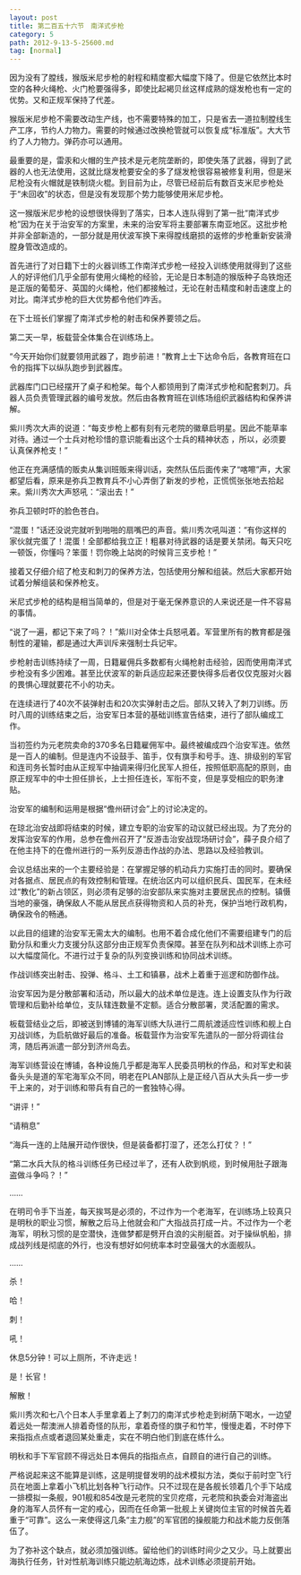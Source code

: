 ```yaml
---
layout: post
title: 第二百五十六节　南洋式步枪
category: 5
path: 2012-9-13-5-25600.md
tag: [normal]
---
```


因为没有了膛线，猴版米尼步枪的射程和精度都大幅度下降了。但是它依然比本时空的各种火绳枪、火门枪要强得多，即使比起褐贝丝这样成熟的燧发枪也有一定的优势。又和正规军保持了代差。

猴版米尼步枪不需要改动生产线，也不需要特殊的加工，只是省去一道拉制膛线生产工序，节约人力物力。需要的时候通过改换枪管就可以恢复成“标准版”。大大节约了人力物力。弹药亦可以通用。

最重要的是，雷汞和火帽的生产技术是元老院垄断的，即使失落了武器，得到了武器的人也无法使用，这就比燧发枪要安全的多了燧发枪很容易被修复利用，但是米尼枪没有火帽就是铁制烧火棍。到目前为止，尽管已经前后有数百支米尼步枪处于“未回收”的状态，但是没有发现那个势力能够使用米尼步枪。

这一猴版米尼步枪的设想很快得到了落实，日本人连队得到了第一批“南洋式步枪”因为在关于治安军的方案里，未来的治安军将主要部署东南亚地区。这批步枪并非全部新造的，一部分就是用伏波军换下来得膛线磨损的返修的步枪重新安装滑膛身管改造成的。

首先进行了对日籍下士的火器训练工作南洋式步枪一经投入训练使用就得到了这些人的好评他们几乎全部有使用火绳枪的经验，无论是日本制造的猴版种子岛铁炮还是正版的葡萄牙、英国的火绳枪，他们都接触过，无论在射击精度和射击速度上的对比。南洋式步枪的巨大优势都令他们咋舌。

在下士班长们掌握了南洋式步枪的射击和保养要领之后。

第二天一早，板载营全体集合在训练场上。

“今天开始你们就要领用武器了，跑步前进！”教育上士下达命令后，各教育班在口令的指挥下以纵队跑步到武器库。

武器库门口已经摆开了桌子和枪架。每个人都领用到了南洋式步枪和配套刺刀。兵器人员负责管理武器的编号发放。然后由各教育班在训练场组织武器结构和保养讲解。

紫川秀次大声的说道：“每支步枪上都有刻有元老院的徽章启明星。因此不能草率对待。通过一个士兵对枪珍惜的意识能看出这个士兵的精神状态 ，所以，必须要认真保养枪支！”

他正在充满感情的贩卖从集训班贩来得训话，突然队伍后面传来了“喀嚓”声，大家都望后看，原来是弥兵卫教育兵不小心弄倒了新发的步枪，正慌慌张张地去拾起来。紫川秀次大声怒吼：“滚出去！”

弥兵卫顿时吓的脸色苍白。

“混蛋！”话还没说完就听到啪啪的扇嘴巴的声音。紫川秀次吼叫道：“有你这样的家伙就完蛋了！混蛋！全部都给我立正！粗暴对待武器的话是要关禁闭。每天只吃一顿饭，你懂吗？笨蛋！罚你晚上站岗的时候背三支步枪！”

接着又仔细介绍了枪支和刺刀的保养方法，包括使用分解和组装。然后大家都开始试着分解组装和保养枪支。

米尼式步枪的结构是相当简单的，但是对于毫无保养意识的人来说还是一件不容易的事情。

“说了一遍，都记下来了吗？！”紫川对全体士兵怒吼着。军营里所有的教育都是强制性的灌输，都是通过大声训斥来强制士兵记牢。

步枪射击训练持续了一周，日籍雇佣兵多数都有火绳枪射击经验，因而使用南洋式步枪没有多少困难。甚至比伏波军的新兵适应起来还要快得多后者仅仅克服对火器的畏惧心理就要花不小的功夫。

在连续进行了40次不装弹射击和20次实弹射击之后。部队又转入了刺刀训练。历时八周的训练结束之后，治安军日本营的基础训练宣告结束，进行了部队编成工作。

当初签约为元老院卖命的370多名日籍雇佣军中。最终被编成四个治安军连。依然是一百人的编制。但是连内不设鼓手、笛手，仅有旗手和号手。连、排级别的军官和连司务长暂时由从正规军中抽调来得归化民军人担任，按照低职高配的原则，由原正规军中的中士担任排长，上士担任连长，军衔不变，但是享受相应的职务津贴。

治安军的编制和运用是根据“儋州研讨会”上的讨论决定的。

在琼北治安战即将结束的时候，建立专职的治安军的动议就已经出现。为了充分的发挥治安军的作用，总参在儋州召开了“反游击治安战现场研讨会”，薛子良介绍了在他主持下的在儋州进行的一系列反游击作战的办法、思路以及经验教训。

会议总结出来的一个主要经验是：在掌握足够的机动兵力实施打击的同时。要确保对各据点、居民点的有效控制和管理。在统治区内可以组织民兵、国民军，在未经过“教化”的新占领区，则必须有足够的治安部队来实施对主要居民点的控制。镇慑当地的豪强，确保敌人不能从居民点获得物资和人员的补充，保护当地行政机构，确保政令的畅通。

以此目的组建的治安军无需太大的编制。也用不着合成化他们不需要组建专门的后勤分队和重火力支援分队这部分由正规军负责保障。甚至在队列和战术训练上亦可以大幅度简化。不进行过于复杂的队列变换训练和协同战术训练。

作战训练突出射击、投弹、格斗、土工和镇暴，战术上着重于巡逻和防御作战。

治安军因为是分散部署和活动，所以最大的战术单位是连。连上设置支队作为行政管理和后勤补给单位，支队辖连数量不定额。适合分散部署，灵活配置的需求。

板载营结业之后，即被送到博铺的海军训练大队进行二周航渡适应性训练和舰上白刃战训练，为启航做好最后的准备。板载营作为治安军先遣队的一部分将调往台湾，随后再派遣一部分到济州岛去。

海军训练营设在博铺，各种设施几乎都是海军人民委员明秋的作品，和对军史和装备头头是道的军宅海军众不同，明老在PLAN部队上是正经八百从大头兵一步一步干上来的，对于训练和带兵有自己的一套独特心得。

“讲评！”

“请稍息”

“海兵一连的上陆展开动作很快，但是装备都打湿了，还怎么打仗？！”

“第二水兵大队的格斗训练任务已经过半了，还有人砍到帆缆，到时候用肚子跟海盗做斗争吗？！”

……

在明司令手下当差，每天挨骂是必须的，不过作为一个老海军，在训练场上较真只是明秋的职业习惯，解散之后马上他就会和广大指战员打成一片。不过作为一个老海军，明秋习惯的是空潜快，连做梦都是劈开白浪的尖削艇首。对于操纵帆船，排成战列线是彻底的外行，也没有想好如何统率本时空最强大的水面舰队。

……

杀！

哈！

刺！

吼！

休息5分钟！可以上厕所，不许走远！

是！长官！

解散！

紫川秀次和七八个日本人手里拿着上了刺刀的南洋式步枪走到树荫下喝水，一边望着远处一帮澳洲人排着奇怪的队形，拿着奇怪的旗子和竹竿，慢慢走着，不时停下来指指点点或者退回某处重走，实在不明白他们到底在练什么。

明秋和手下军官顾不得远处日本佣兵的指指点点，自顾自的进行自己的训练。

严格说起来这不能算是训练，这是明提督发明的战术模拟方法，类似于前时空飞行员在地面上拿着小飞机比划各种飞行动作。只不过现在是各舰长领着几个手下站成一排模拟一条舰，901舰和854改是元老院的宝贝疙瘩，元老院和执委会对海盗出身的海军人员怀有一定的戒心，因而在任命第一批舰上关键岗位主官的时候首先着重于“可靠”。这么一来使得这几条“主力舰”的军官团的操舰能力和战术能力反倒落伍了。

为了弥补这个缺点，就必须加强训练。留给他们的训练时间少之又少。马上就要出海执行任务，针对性航海训练只能边航海边炼，战术训练必须提前开始。